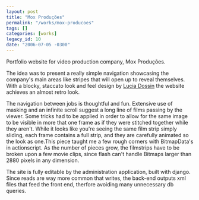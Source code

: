 ```yaml
---
layout: post
title: "Mox Produções"
permalink: "/works/mox-producoes"
tags: []
categories: [works]
legacy_id: 10
date: "2006-07-05 -0300"
---
```

Portfolio website for video production company, Mox Produções.

The idea was to present a really simple navigation showcasing the company's main areas like stripes that will open up to reveal themselves. With a blocky, staccato look and feel design by [Lucia Dossin](http://www.fiveblackcats.com) the website achieves an almost retro look.

The navigation between jobs is thoughtful and fun. Extensive use of masking and an infinite scroll suggest a long line of films passing by the viewer. Some tricks had to be applied in order to allow for the same image to be visible in more that one frame as if they were stitched together while they aren't. While it looks like you're seeing the same film strip simply sliding, each frame contains a full strip, and they are carefully animated so the look as one.This piece taught me a few rough corners with BitmapData's in actionscript. As the number of pieces grow, the filmstrips have to be broken upon a few movie clips, since flash can't handle Bitmaps larger than 2880 pixels in any dimension.

The site is fully editable by the administration application, built with django. Since reads are way more common that writes, the back-end outputs xml files that feed the front end, therfore avoiding many unnecessary db queries. 